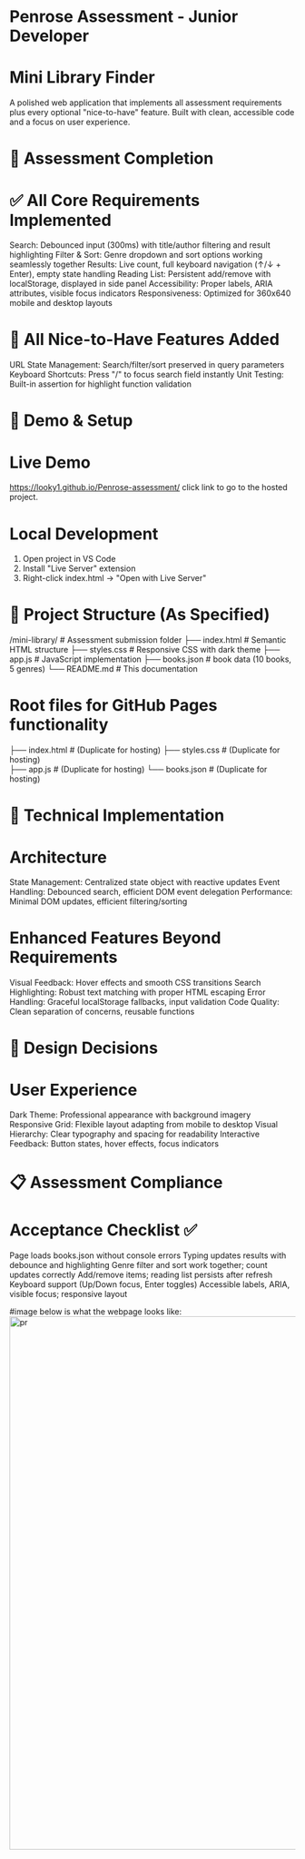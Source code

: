 # Penrose Assessment - Junior Developer
# Mini Library Finder
A polished web application that implements all assessment requirements plus every optional "nice-to-have" feature. Built with clean, accessible code and a focus on user experience.

# 🎯 Assessment Completion
# ✅ All Core Requirements Implemented
Search: Debounced input (300ms) with title/author filtering and result highlighting
Filter & Sort: Genre dropdown and sort options working seamlessly together
Results: Live count, full keyboard navigation (↑/↓ + Enter), empty state handling
Reading List: Persistent add/remove with localStorage, displayed in side panel
Accessibility: Proper labels, ARIA attributes, visible focus indicators
Responsiveness: Optimized for 360x640 mobile and desktop layouts

# 🌟 All Nice-to-Have Features Added
URL State Management: Search/filter/sort preserved in query parameters
Keyboard Shortcuts: Press "/" to focus search field instantly
Unit Testing: Built-in assertion for highlight function validation

# 🚀 Demo & Setup
# Live Demo
https://looky1.github.io/Penrose-assessment/
click link to go to the hosted project.

# Local Development
1. Open project in VS Code
2. Install "Live Server" extension
3. Right-click index.html → "Open with Live Server"

# 📁 Project Structure (As Specified)
/mini-library/          # Assessment submission folder
├── index.html         # Semantic HTML structure
├── styles.css         # Responsive CSS with dark theme
├── app.js            # JavaScript implementation
├── books.json        # book data (10 books, 5 genres)
└── README.md         # This documentation

# Root files for GitHub Pages functionality
├── index.html        # (Duplicate for hosting)
├── styles.css        # (Duplicate for hosting)  
├── app.js           # (Duplicate for hosting)
└── books.json       # (Duplicate for hosting)

# 🔧 Technical Implementation
# Architecture
State Management: Centralized state object with reactive updates
Event Handling: Debounced search, efficient DOM event delegation
Performance: Minimal DOM updates, efficient filtering/sorting

# Enhanced Features Beyond Requirements
Visual Feedback: Hover effects and smooth CSS transitions
Search Highlighting: Robust text matching with proper HTML escaping
Error Handling: Graceful localStorage fallbacks, input validation
Code Quality: Clean separation of concerns, reusable functions

# 🎨 Design Decisions
# User Experience
Dark Theme: Professional appearance with background imagery
Responsive Grid: Flexible layout adapting from mobile to desktop
Visual Hierarchy: Clear typography and spacing for readability
Interactive Feedback: Button states, hover effects, focus indicators

# 📋 Assessment Compliance
# Acceptance Checklist ✅
 Page loads books.json without console errors
 Typing updates results with debounce and highlighting
 Genre filter and sort work together; count updates correctly
 Add/remove items; reading list persists after refresh
 Keyboard support (Up/Down focus, Enter toggles)
 Accessible labels, ARIA, visible focus; responsive layout

 #image below is what the webpage looks like:
 <img width="1762" height="940" alt="pr" src="https://github.com/user-attachments/assets/c5809beb-ef2d-4b70-9b97-719d4ec51efa" />

 

 
